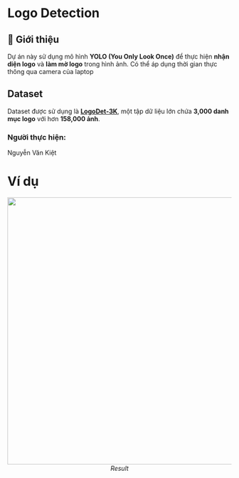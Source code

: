 # Logo Detection

## 📌 Giới thiệu

Dự án này sử dụng mô hình **YOLO (You Only Look Once)** để thực hiện **nhận diện logo** và **làm mờ logo** trong hình ảnh.
Có thể áp dụng thời gian thực thông qua camera của laptop

## Dataset

Dataset được sử dụng là **[LogoDet-3K](https://github.com/Wang-Tianwei/LogoDet-3K)**, một tập dữ liệu lớn chứa **3,000 danh mục logo** với hơn **158,000 ảnh**.

### Người thực hiện:

Nguyễn Văn Kiệt

# Ví dụ

<p align="center">
  <img src="demo/demo.gif" width=600><br/>
  <i>Result</i>
</p>
